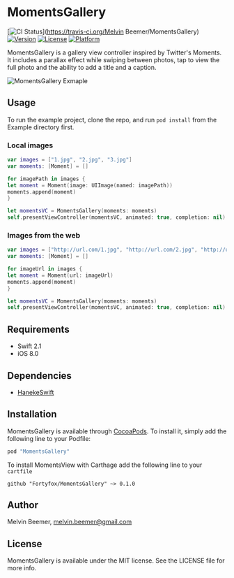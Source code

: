 # MomentsGallery

[![CI Status](http://img.shields.io/travis/fortyfox/MomentsGallery.svg?style=flat)](https://travis-ci.org/Melvin Beemer/MomentsGallery)
[![Version](https://img.shields.io/cocoapods/v/MomentsGallery.svg?style=flat)](http://cocoapods.org/pods/MomentsGallery)
[![License](https://img.shields.io/cocoapods/l/MomentsGallery.svg?style=flat)](http://cocoapods.org/pods/MomentsGallery)
[![Platform](https://img.shields.io/cocoapods/p/MomentsGallery.svg?style=flat)](http://cocoapods.org/pods/MomentsGallery)

MomentsGallery is a gallery view controller inspired by Twitter's Moments. It includes a parallax effect while swiping between photos, tap to view the full photo and the ability to add a title and a caption.

![MomentsGallery Exmaple](https://i.imgur.com/F5DzQIw.gif)

## Usage

To run the example project, clone the repo, and run `pod install` from the Example directory first.

### Local images
```swift
var images = ["1.jpg", "2.jpg", "3.jpg"]
var moments: [Moment] = []

for imagePath in images {
let moment = Moment(image: UIImage(named: imagePath))
moments.append(moment)
}

let momentsVC = MomentsGallery(moments: moments)
self.presentViewController(momentsVC, animated: true, completion: nil)
```
### Images from the web
```swift
var images = ["http://url.com/1.jpg", "http://url.com/2.jpg", "http://url.com/3.jpg"]
var moments: [Moment] = []

for imageUrl in images {
let moment = Moment(url: imageUrl)
moments.append(moment)
}

let momentsVC = MomentsGallery(moments: moments)
self.presentViewController(momentsVC, animated: true, completion: nil)
```
## Requirements
* Swift 2.1
* iOS 8.0

## Dependencies
* [HanekeSwift](https://github.com/Haneke/HanekeSwift)

## Installation

MomentsGallery is available through [CocoaPods](http://cocoapods.org). To install
it, simply add the following line to your Podfile:

```ruby
pod "MomentsGallery"
```

To install MomentsView with Carthage add the following line to your `cartfile`

```
github "Fortyfox/MomentsGallery" ~> 0.1.0
```

## Author

Melvin Beemer, melvin.beemer@gmail.com

## License

MomentsGallery is available under the MIT license. See the LICENSE file for more info.
